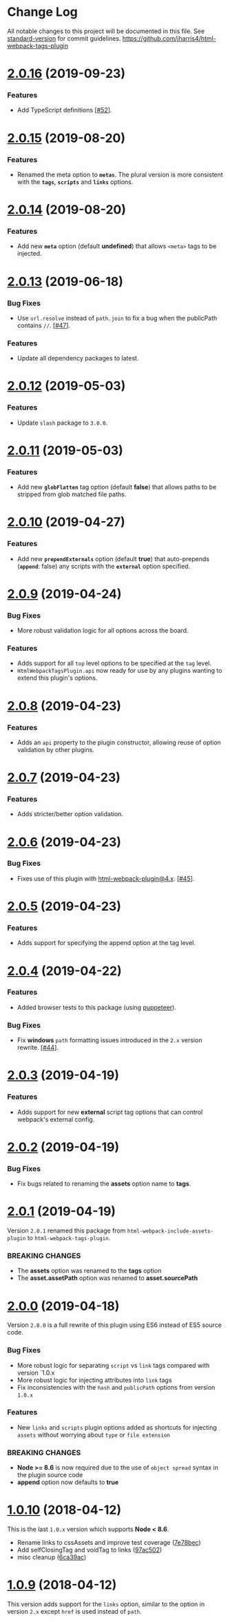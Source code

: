 # Change Log

All notable changes to this project will be documented in this file. See [standard-version](https://github.com/conventional-changelog/standard-version) for commit guidelines.
https://github.com/jharris4/html-webpack-tags-plugin

<a name="2.0.16"></a>
# [2.0.16](https://github.com/jharris4/html-webpack-tags-plugin/compare/2.0.15...2.0.16) (2019-09-23)

### Features

* Add TypeScript definitions [[#52](https://github.com/jharris4/html-webpack-tags-plugin/issues/52)].

<a name="2.0.15"></a>
# [2.0.15](https://github.com/jharris4/html-webpack-tags-plugin/compare/2.0.14...2.0.15) (2019-08-20)

### Features

* Renamed the meta option to **`metas`**. The plural version is more consistent with the **`tags`**, **`scripts`** and **`links`** options.

<a name="2.0.14"></a>
# [2.0.14](https://github.com/jharris4/html-webpack-tags-plugin/compare/2.0.13...2.0.14) (2019-08-20)

### Features

* Add new **`meta`** option (default **undefined**) that allows `<meta>` tags to be injected.

<a name="2.0.13"></a>
# [2.0.13](https://github.com/jharris4/html-webpack-tags-plugin/compare/2.0.12...2.0.13) (2019-06-18)

### Bug Fixes

* Use `url.resolve` instead of `path.join` to fix a bug when the publicPath contains `//`. [[#47](https://github.com/jharris4/html-webpack-tags-plugin/issues/47)].

### Features

* Update all dependency packages to latest.

<a name="2.0.12"></a>
# [2.0.12](https://github.com/jharris4/html-webpack-tags-plugin/compare/2.0.11...2.0.12) (2019-05-03)

### Features

* Update `slash` package to `3.0.0`.

<a name="2.0.11"></a>
# [2.0.11](https://github.com/jharris4/html-webpack-tags-plugin/compare/2.0.10...2.0.11) (2019-05-03)

### Features

* Add new **`globFlatten`** tag option (default **false**) that allows paths to be stripped from glob matched file paths.

<a name="2.0.10"></a>
# [2.0.10](https://github.com/jharris4/html-webpack-tags-plugin/compare/2.0.9...2.0.10) (2019-04-27)

### Features

* Add new **`prependExternals`** option (default **true**) that auto-prepends (**`append`**: false) any scripts with the **`external`** option specified.

<a name="2.0.9"></a>
# [2.0.9](https://github.com/jharris4/html-webpack-tags-plugin/compare/2.0.8...2.0.9) (2019-04-24)

### Bug Fixes

* More robust validation logic for all options across the board.

### Features

* Adds support for all `top` level options to be specified at the `tag` level.
* `HtmlWebpackTagsPlugin.api` now ready for use by any plugins wanting to extend this plugin's options.

<a name="2.0.8"></a>
# [2.0.8](https://github.com/jharris4/html-webpack-tags-plugin/compare/2.0.7...2.0.8) (2019-04-23)

### Features

* Adds an `api` property to the plugin constructor, allowing reuse of option validation by other plugins.

<a name="2.0.7"></a>
# [2.0.7](https://github.com/jharris4/html-webpack-tags-plugin/compare/2.0.6...2.0.7) (2019-04-23)

### Features

* Adds stricter/better option validation.

<a name="2.0.6"></a>
# [2.0.6](https://github.com/jharris4/html-webpack-tags-plugin/compare/2.0.5...2.0.6) (2019-04-23)

### Bug Fixes

* Fixes use of this plugin with [html-webpack-plugin@4.x](https://github.com/jantimon/html-webpack-plugin). [[#45](https://github.com/jharris4/html-webpack-tags-plugin/issues/45)].

<a name="2.0.5"></a>
# [2.0.5](https://github.com/jharris4/html-webpack-tags-plugin/compare/2.0.4...2.0.5) (2019-04-23)

### Features

* Adds support for specifying the append option at the tag level.

<a name="2.0.4"></a>
# [2.0.4](https://github.com/jharris4/html-webpack-tags-plugin/compare/2.0.3...2.0.4) (2019-04-22)

### Features

* Added browser tests to this package (using [puppeteer](https://github.com/GoogleChrome/puppeteer)).

### Bug Fixes

* Fix **windows** `path` formatting issues introduced in the `2.x` version rewrite. [[#44](https://github.com/jharris4/html-webpack-tags-plugin/issues/44)].

<a name="2.0.3"></a>
# [2.0.3](https://github.com/jharris4/html-webpack-tags-plugin/compare/2.0.2...2.0.3) (2019-04-19)

### Features

* Adds support for new **external** script tag options that can control webpack's external config.

<a name="2.0.2"></a>
# [2.0.2](https://github.com/jharris4/html-webpack-tags-plugin/compare/2.0.1...2.0.2) (2019-04-19)

### Bug Fixes

* Fix bugs related to renaming the **assets** option name to **tags**.

<a name="2.0.1"></a>
# [2.0.1](https://github.com/jharris4/html-webpack-tags-plugin/compare/2.0.0...2.0.1) (2019-04-19)

Version `2.0.1` renamed this package from `html-webpack-include-assets-plugin` to `html-webpack-tags-plugin`.

### BREAKING CHANGES

* The **assets** option was renamed to the **tags** option
* The **asset.assetPath** option was renamed to **asset.sourcePath**

<a name="2.0.0"></a>
# [2.0.0](https://github.com/jharris4/html-webpack-tags-plugin/compare/1.0.10...2.0.0) (2019-04-18)

Version `2.0.0` is a full rewrite of this plugin using ES6 instead of ES5 source code.

### Bug Fixes

* More robust logic for separating `script` vs `link` tags compared with version `1.0.x
* More robust logic for injecting attributes into `link` tags
* Fix inconsistencies with the `hash` and `publicPath` options from version `1.0.x`


### Features

* New `links` and `scripts` plugin options added as shortcuts for injecting `assets` without worrying about `type` or `file extension`


### BREAKING CHANGES

* **Node >= 8.6** is now required due to the use of `object spread` syntax in the plugin source code
* **append** option now defaults to **true**


<a name="1.0.10"></a>
# [1.0.10](https://github.com/jharris4/html-webpack-tags-plugin/compare/1.0.9...1.0.10) (2018-04-12)

This is the last `1.0.x` version which supports **Node < 8.6**.

* Rename links to cssAssets and improve test coverage ([7e78bec](https://github.com/jharris4/html-webpack-tags-plugin/commit/7e78bec))
* Add selfClosingTag and voidTag to links ([97ac502](https://github.com/jharris4/html-webpack-tags-plugin/commit/97ac502))
* misc cleanup ([6ca39ac](https://github.com/jharris4/html-webpack-tags-plugin/commit/6ca39ac))

<a name="1.0.9"></a>
# [1.0.9](https://github.com/jharris4/html-webpack-tags-plugin/compare/1.0.8...1.0.9) (2018-04-12)

This version adds support for the `links` option, similar to the option in version `2.x` except `href` is used instead of `path`.
